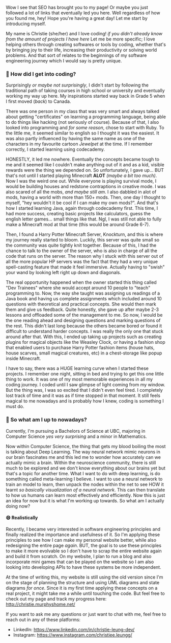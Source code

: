 Wow I see that SEO has brought you to my page! Or maybe you just followed a lot of links that eventually led you here. 
Well regardless of how you found me, hey! Hope you're having a great day! Let me start by introducing myself.

My name is Christie (she/her) and I love coding! *if you didn't already know from the amount of projects I have here* Let me be more specific; I love helping others through creating softwares or tools by coding, whether that's by bringing joy to their life, increasing their productivity or solving world problems. And that sort of relates to the beginnings of my software engineering journey which I would say is pretty unique. 

### 🌱 How did I get into coding?
Surprisingly *or maybe not surprisingly*, I didn't start by following the traditional path of taking courses in high school or university and eventually working my way up here. My inspirations started way back in Grade 5 when I first moved (*back*) to Canada. 

There was one person in my class that was very smart and always talked about getting "certificates" on learning a programming language, being able to do things like hacking (not seriously of course). Because of that, I also looked into programming and *for some reason*, chose to start with Ruby. To the little me, it seemed similar to english so I thought it was the easiest. It was also partly influenced by having the same name as one of the characters in my favourite cartoon *Jewelpet* at the time. If I remember correctly, I started learning using codecademy. 

HONESTLY, it led me nowhere. Eventually the concepts became tough to me and it seemed like I couldn't make anything out of it and as a kid, visible rewards were the thing we depended on. So unfortunately, I gave up... BUT that's not until I started playing Minecraft **ALOT** *(maybe a bit too much)*. Now I was the weird one out. While everyone is playing survival mode, I would be building houses and redstone contraptions in creative mode. I was also scared of all the mobs, *and maybe still am*. I also dabbled in alot of mods, having a world with more than 150+ mods. Then, one day I thought to myself, "hey wouldn't it be cool if I can make my own mods?". And that's how I started learning Java, again through codecademy first. This time, I had more success, creating basic projects like calculators, guess the english letter games... small things like that. Ngl, I was still not able to fully make a Minecraft mod at that time (this would be around Grade 6-7).

Then, I found a Harry Potter Minecraft Server, Knockturn, and this is where my journey really started to bloom. Luckily, this server was quite small so the community was quite tightly knit together. Because of this, I had the chance to talk to the owner of the server, who is also in charge of all the code that runs on the server. The reason why I stuck with this server out of all the more popular HP servers was the fact that they had a very unique spell-casting feature that made it feel immersive. Actually having to "swish" your wand by looking left right up down and diagonals. 

The real opportunity happened when the owner started this thing called "Dev Trainees" where she would accept around 10 people to "teach" programming to. Now, the way she taught was assigning us readings of a Java book and having us complete assignments which included around 10 questions with theoretical and practical concepts. She would then mark them and give us feedback. Quite honestly, she gave up after maybe 2-3 lessons and offloaded some of the management to me. So now, I would be the one reading ahead and designing questions and marking questions of the rest. This didn't last long because the others became bored or found it difficult to understand harder concepts. I was really the only one that stuck around after that. With this, I ended up taking up projects such as creating plugins for magical objects like the Weasley Clock, or having a fashion shop that enabled users to purchase Harry Potter fashion items (house hats, house scarves, small magical creatures, etc) in a chest-storage like popup inside Minecraft. 

I have to say, there was a HUGE learning curve when I started these projects. I remember one night, sitting in bed and trying to get this one little thing to work. It was one of my most memorable experiences in all my coding journey. I coded until I saw glimpse of light coming from my window. But the thing was, I was so excited that I didn't even feel tired. I completely lost track of time and it was as if time stopped in that moment. It still feels magical to me nowadays and is probably how I knew, coding is something I must do.

### 🤔 So what am I up to nowadays?
Currently, I'm pursuing a Bachelors of Science at UBC, majoring in Computer Science *yes very surprising* and a minor in Mathematics. 

Now within Computer Science, the thing that gets my blood boiling the most is talking about Deep Learning. The way neural network mimic neurons in our brain fascinates me and this led me to wonder how accurately can we actually mimic a brain. Within the neuroscience community, there is still much to be explored and we don't know everything about our brains yet but that's a topic for another time. What I want to do with deep learning, is do something called meta-learning I believe. I want to use a neural network to train an model to learn, then unpack the nodes within the net to see HOW it learnt *so basically visualization of a neural network*. This can then translate to how us humans can learn most effectively and efficiently. Now this is just an idea for now but it is what I'm working up towards. So what am I actually doing now?

#### 😄 Realistically
Recently, I became very interested in software engineering principles and finally realized the importance and usefulness of it. So I'm applying these principles to see how I can make my personal website better, while also redesigning the entire page *again*. BUT, the goal is to use these principles to make it more evolvable so I don't have to scrap the entire website again and build it from scratch. On my website, I plan to run a blog and also incorporate mini games that can be played on the website so I am also looking into developing APIs to have these systems be more independent. 

At the time of writing this, my website is still using the old version since I'm on the stage of planning the structure and using UML diagrams and state diagrams *for once*. Since it is my first time applying these concepts on a real project, it might take me a while until touching the code. But feel free to check out my page and track my progress here: http://christie.murphyshome.net/

If you want to ask me any questions or just want to chat with me, feel free to reach out in any of these platforms:
- LinkedIn: https://www.linkedin.com/in/christie-leung-dev/
- Instagram: https://www.instagram.com/christiee.leungg/

<!--
**Christie-Leung/Christie-Leung** is a ✨ _special_ ✨ repository because its `README.md` (this file) appears on your GitHub profile.

Here are some ideas to get you started:

- 🔭 I’m currently working on ...
- 🌱 I’m currently learning ...
- 👯 I’m looking to collaborate on ...
- 🤔 I’m looking for help with ...
- 💬 Ask me about ...
- 📫 How to reach me: ...
- 😄 Pronouns: ...
- ⚡ Fun fact: ...
-->
